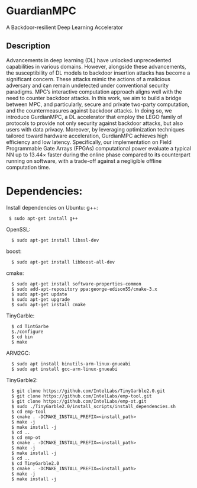 # GuardianMPC
A Backdoor-resilient Deep Learning Accelerator
## Description
Advancements in deep learning (DL) have unlocked unprecedented capabilities in various
domains. However, alongside these advancements, the susceptibility of DL models to backdoor insertion
attacks has become a significant concern. These attacks mimic the actions of a malicious adversary and can
remain undetected under conventional security paradigms. MPC’s interactive computation approach aligns
well with the need to counter backdoor attacks. In this work, we aim to build a bridge between MPC, and
particularly, secure and private two-party computation, and the countermeasures against backdoor attacks.
In doing so, we introduce GurdianMPC, a DL accelerator that employ the LEGO family of protocols to
provide not only security against backdoor attacks, but also users with data privacy. Moreover, by leveraging
optimization techniques tailored toward hardware acceleration, GurdianMPC achieves high efficiency and
low latency. Specifically, our implementation on Field Programmable Gate Arrays (FPGAs) computational
power evaluate a typical NN up to 13.44× faster during the online phase compared to its counterpart running
on software, with a trade-off against a negligible offline computation time.
# Dependencies:
Install dependencies on Ubuntu:
g++: 
```
 $ sudo apt-get install g++
```
OpenSSL: 
```
  $ sudo apt-get install libssl-dev
```
boost:
```
  $ sudo apt-get install libboost-all-dev
```
cmake:
```
  $ sudo apt-get install software-properties-common
  $ sudo add-apt-repository ppa:george-edison55/cmake-3.x
  $ sudo apt-get update
  $ sudo apt-get upgrade
  $ sudo apt-get install cmake
```
TinyGarble:
```
  $ cd TintGarbe 
  $./configure
  $ cd bin
  $ make
```
ARM2GC:
```
  $ sudo apt install binutils-arm-linux-gnueabi
  $ sudo apt install gcc-arm-linux-gnueabi
```
TinyGarble2: 
```
  $ git clone https://github.com/IntelLabs/TinyGarble2.0.git
  $ git clone https://github.com/IntelLabs/emp-tool.git
  $ git clone https://github.com/IntelLabs/emp-ot.git
  $ sudo ./TinyGarble2.0/install_scripts/install_dependencies.sh
  $ cd emp-tool
  $ cmake . -DCMAKE_INSTALL_PREFIX=<install_path>
  $ make -j 
  $ make install -j
  $ cd ..
  $ cd emp-ot
  $ cmake . -DCMAKE_INSTALL_PREFIX=<install_path>
  $ make -j 
  $ make install -j 
  $ cd ..
  $ cd TinyGarble2.0
  $ cmake . -DCMAKE_INSTALL_PREFIX=<install_path>
  $ make -j 
  $ make install -j
```
